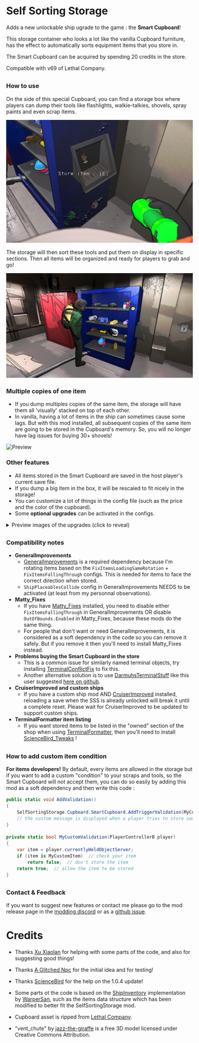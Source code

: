 # Self Sorting Storage

Adds a new unlockable ship ugrade to the game : the **Smart Cupboard**!

This storage container who looks a lot like the vanilla Cupboard furniture, has the effect to automatically sorts equipment items that you store in.

The Smart Cupboard can be acquired by spending 20 credits in the store.

Compatible with v69 of Lethal Company.

##

### How to use
On the side of this special Cupboard, you can find a storage box where players can dump their tools like flashlights, walkie-talkies, shovels, spray paints and even scrap items.

![Preview](https://raw.githubusercontent.com/ZigzagAwaka/SelfSortingStorage/main/Images/SSS_Preview2.PNG)

The storage will then sort these tools and put them on display in specific sections. Then all items will be organized and ready for players to grab and go!

![Preview](https://raw.githubusercontent.com/ZigzagAwaka/SelfSortingStorage/main/Images/SSS_Preview1.PNG)

### Multiple copies of one item
- If you dump multiples copies of the same item, the storage will have them all 'visually' stacked on top of each other.
- In vanilla, having a lot of items in the ship can sometimes cause some lags. But with this mod installed, all subsequent copies of the same item are going to be stored in the Cupboard's memory. So, you will no longer have lag issues for buying 30+ shovels!

![Preview](https://raw.githubusercontent.com/ZigzagAwaka/SelfSortingStorage/main/Images/SSS_Preview3.gif)

### Other features
- All items stored in the Smart Cupboard are saved in the host player's current save file.
- If you dump a big item in the box, it will be rescaled to fit nicely in the storage!
- You can customize a lot of things in the config file (such as the price and the color of the cupboard).
- Some **optional upgrades** can be activated in the configs.

<details><summary>Preview images of the upgrades (click to reveal)</summary>

#### Wide Cupboard

For those who wants more space!

![Preview](https://raw.githubusercontent.com/ZigzagAwaka/SelfSortingStorage/main/Images/SSS_Upgrades1.PNG)

#### Reset Button

Press it to delete everything stored...

![Preview](https://raw.githubusercontent.com/ZigzagAwaka/SelfSortingStorage/main/Images/SSS_Upgrades2.PNG)

#### Cozy Lights

Some decorative lights for the storage!

![Preview](https://raw.githubusercontent.com/ZigzagAwaka/SelfSortingStorage/main/Images/SSS_Upgrades3.PNG)

#### Items list screen

List every stored items on a GeneralImprovements screen.

![Preview](https://raw.githubusercontent.com/ZigzagAwaka/SelfSortingStorage/main/Images/SSS_Upgrades4.png)

</details>

##

### Compatibility notes
- **GeneralImprovements**
    - [GeneralImprovements](https://thunderstore.io/c/lethal-company/p/ShaosilGaming/GeneralImprovements/) is a required dependency because I'm rotating items based on the `FixItemsLoadingSameRotation` + `FixItemsFallingThrough` configs. This is needed for items to face the correct direction when stored.
    - `ShipPlaceablesCollide` config in GeneralImprovements NEEDS to be activated (at least from my personnal observations).
- **Matty_Fixes**
    - If you have [Matty_Fixes](https://thunderstore.io/c/lethal-company/p/mattymatty/Matty_Fixes/) installed, you need to disable either `FixItemsFallingThrough` in GeneralImprovements OR disable `OutOfBounds.Enabled` in Matty_Fixes, because these mods do the same thing.
    - For people that don't want or need GeneralImprovements, it is considered as a soft dependency in the code so you can remove it safely. But if you remove it then you'll need to install Matty_Fixes instead.
- **Problems buying the Smart Cupboard in the store**
    - This is a common issue for similarly named terminal objects, try installing [TerminalConflictFix](https://thunderstore.io/c/lethal-company/p/SylviBlossom/TerminalConflictFix/) to fix this.
    - Another alternative solution is to use [DarmuhsTerminalStuff](https://thunderstore.io/c/lethal-company/p/darmuh/darmuhsTerminalStuff/) like this user suggested [here on github](https://github.com/ZigzagAwaka/SelfSortingStorage/issues/2#issuecomment-2708783243).
- **CruiserImproved and custom ships**
    - If you have a custom ship mod AND [CruiserImproved](https://thunderstore.io/c/lethal-company/p/DiggC/CruiserImproved/) installed, reloading a save when the SSS is already unlocked will break it until a complete reset. Please wait for CruiserImproved to be updated to support custom ships.
- **TerminalFormatter item listing**
    - If you want stored items to be listed in the "owned" section of the shop when using [TerminalFormatter](https://thunderstore.io/c/lethal-company/p/mrov/TerminalFormatter/), then you'll need to install [ScienceBird_Tweaks](https://thunderstore.io/c/lethal-company/p/ScienceBird/ScienceBird_Tweaks/) !

##

### How to add custom item condition
**For items developers!** By default, every items are allowed in the storage but if you want to add a custom "condition" to your scraps and tools, so the Smart Cupboard will not accept them, you can do so easily by adding this mod as a soft dependency and then write this code :

```cs
public static void AddValidation()
{
    SelfSortingStorage.Cupboard.SmartCupboard.AddTriggerValidation(MyCustomValidation, "[Your custom message]");
    // the custom message is displayed when a player tries to store something checked by your condition
}

private static bool MyCustomValidation(PlayerControllerB player)
{
    var item = player.currentlyHeldObjectServer;
    if (item is MyCustomItem)  // check your item
        return false;  // don't store the item
    return true;  // allow the item to be stored
}
```

##

### Contact & Feedback
If you want to suggest new features or contact me please go to the mod release page in the [modding discord](https://discord.gg/XeyYqRdRGC) or as a [github issue](https://github.com/ZigzagAwaka/SelfSortingStorage).

###

##

# Credits

- Thanks [Xu Xiaolan](https://www.youtube.com/shorts/Kt5mnWK-rgI) for helping with some parts of the code, and also for suggesting good things!

- Thanks [A Glitched Npc](https://www.twitch.tv/a_glitched_npc) for the initial idea and for testing!

- Thanks [ScienceBird](https://thunderstore.io/c/lethal-company/p/ScienceBird/) for the help on the 1.0.4 update!

- Some parts ot the code is based on the [ShipInventory](https://thunderstore.io/c/lethal-company/p/WarperSan/ShipInventory/) implementation by [WarperSan](https://thunderstore.io/c/lethal-company/p/WarperSan/), such as the items data structure which has been modified to better fit the SelfSortingStorage mod.

- Cupboard asset is ripped from [Lethal Company](https://store.steampowered.com/app/1966720/Lethal_Company/).

- "vent_chute" by [jazz-the-giraffe](https://sketchfab.com/3d-models/vent-chute-961b5fb81e694f94ab1407028c7dc998) is a free 3D model licensed under Creative Commons Attribution.
